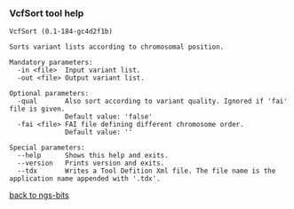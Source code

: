 ### VcfSort tool help
	VcfSort (0.1-184-gc4d2f1b)
	
	Sorts variant lists according to chromosomal position.
	
	Mandatory parameters:
	  -in <file>  Input variant list.
	  -out <file> Output variant list.
	
	Optional parameters:
	  -qual       Also sort according to variant quality. Ignored if 'fai' file is given.
	              Default value: 'false'
	  -fai <file> FAI file defining different chromosome order.
	              Default value: ''
	
	Special parameters:
	  --help      Shows this help and exits.
	  --version   Prints version and exits.
	  --tdx       Writes a Tool Defition Xml file. The file name is the application name appended with '.tdx'.
	
[back to ngs-bits](https://github.com/marc-sturm/ngs-bits)